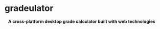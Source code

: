 # gradeulator
<p align="center">
 <strong> A cross-platform desktop grade calculator built with web technologies </strong>
</p>
